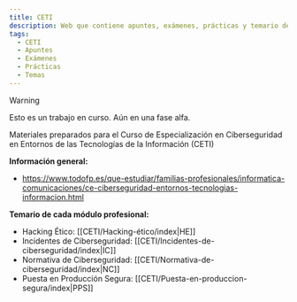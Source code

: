 ```yaml
---
title: CETI
description: Web que contiene apuntes, exámenes, prácticas y temario de Ciberseguridad en Entornos de las Tecnologías de la Información
tags:
  - CETI
  - Apuntes
  - Exámenes
  - Prácticas
  - Temas
---
```

> [!warning]
> Esto es un trabajo en curso. Aún en una fase alfa.


Materiales preparados para el Curso de Especialización en Ciberseguridad en Entornos de las Tecnologías de la Información (CETI)

**Información general:**
- https://www.todofp.es/que-estudiar/familias-profesionales/informatica-comunicaciones/ce-ciberseguridad-entornos-tecnologias-informacion.html

**Temario de cada módulo profesional:**
- Hacking Ético: [[CETI/Hacking-ético/index|HE]]
- Incidentes de Ciberseguridad: [[CETI/Incidentes-de-ciberseguridad/index|IC]]
- Normativa de Ciberseguridad: [[CETI/Normativa-de-ciberseguridad/index|NC]]
- Puesta en Producción Segura: [[CETI/Puesta-en-produccion-segura/index|PPS]]